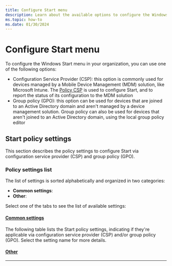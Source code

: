 ```yaml
---
title: Configure Start menu
description: Learn about the available options to configure the Windows Start menu and how to configure them via Configuration Service Providers (CSP) or group policy (GPO).
ms.topic: how-to
ms.date: 01/30/2024
---
```


# Configure Start menu

To configure the Windows Start menu in your organization, you can use one of the following options:

- Configuration Service Provider (CSP): this option is commonly used for devices managed by a Mobile Device Management (MDM) solution, like Microsoft Intune. The [Policy CSP][WIN-1] is used to configure Start, and to report the status of its configuration to the MDM solution
- Group policy (GPO): this option can be used for devices that are joined to an Active Directory domain and aren't managed by a device management solution. Group policy can also be used for devices that aren't joined to an Active Directory domain, using the local group policy editor

## Start policy settings

This section describes the policy settings to configure Start via configuration service provider (CSP) and group policy (GPO).

### Policy settings list

The list of settings is sorted alphabetically and organized in two categories:

- **Common settings**:
- **Other**:

Select one of the tabs to see the list of available settings:
#### [**Common settings**](#tab/common)
<!--
#### [:::image type="icon" source=""::: **Common settings**](#tab/common)
-->
The following table lists the Start policy settings, indicating if they're applicable via configuration service provider (CSP) and/or group policy (GPO). Select the setting name for more details.
<!--
|Policy name| CSP | GPO |
|-|-|-|
|[Allow standard user encryption](#allow-standard-user-encryption)|✅|❌|
|[Choose default folder for recovery password](#choose-default-folder-for-recovery-password)|❌|✅|
|[Choose drive encryption method and cipher strength](#choose-drive-encryption-method-and-cipher-strength)|✅|✅|
|[Configure recovery password rotation](#configure-recovery-password-rotation)|✅|❌|
|[Disable new DMA devices when this computer is locked](#disable-new-dma-devices-when-this-computer-is-locked)|❌|✅|
|[Prevent memory overwrite on restart](#prevent-memory-overwrite-on-restart)|❌|✅|
|[Provide the unique identifiers for your organization](#provide-the-unique-identifiers-for-your-organization)|✅|✅|
|[Require device encryption](#require-device-encryption)|✅|❌|
|[Validate smart card certificate usage rule compliance](#validate-smart-card-certificate-usage-rule-compliance)|❌|✅|

[!INCLUDE [allow-standard-user-encryption](includes/allow-standard-user-encryption.md)]
[!INCLUDE [choose-default-folder-for-recovery-password](includes/choose-default-folder-for-recovery-password.md)]
[!INCLUDE [choose-drive-encryption-method-and-cipher-strength](includes/choose-drive-encryption-method-and-cipher-strength.md)]
[!INCLUDE [configure-recovery-password-rotation](includes/configure-recovery-password-rotation.md)]
[!INCLUDE [disable-new-dma-devices-when-this-computer-is-locked](includes/disable-new-dma-devices-when-this-computer-is-locked.md)]
[!INCLUDE [prevent-memory-overwrite-on-restart](includes/prevent-memory-overwrite-on-restart.md)]
[!INCLUDE [provide-the-unique-identifiers-for-your-organization](includes/provide-the-unique-identifiers-for-your-organization.md)]
[!INCLUDE [require-device-encryption](includes/require-device-encryption.md)]
[!INCLUDE [validate-smart-card-certificate-usage-rule-compliance](includes/validate-smart-card-certificate-usage-rule-compliance.md)]
-->
#### [**Other**](#tab/os)

---

<!--links-->

[WIN-1]: /windows/client-management/mdm/policy-csp